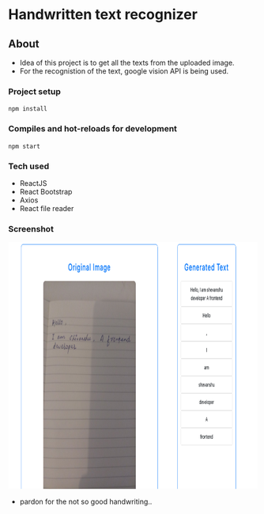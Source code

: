 # Handwritten text recognizer


## About
- Idea of this project is to get all the texts from the uploaded image.
- For the recognistion of the text, google vision API is being used. 

### Project setup

```
npm install
```

### Compiles and hot-reloads for development


```
npm start
```

### Tech used

- ReactJS
- React Bootstrap
- Axios
- React file reader


### Screenshot

<img src="./src/screenshot.png" width="800px" height="500px"/>

- pardon for the not so good handwriting.. 

